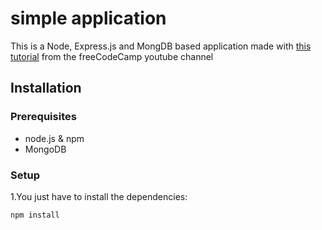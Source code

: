 # simple application

This is a Node, Express.js and MongDB based application made with <a href="https://www.youtube.com/watch?v=_7UQPve99r4">this tutorial</a> from the freeCodeCamp youtube channel

## Installation

### Prerequisites

- node.js & npm
- MongoDB

### Setup

1.You just have to install the dependencies:

    
    npm install
    
